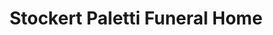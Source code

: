 ---
title: "Stockert Paletti Funeral Home"
url: /flatwoods/stockert-paletti-funeral-home/
shop: funeral directors
---